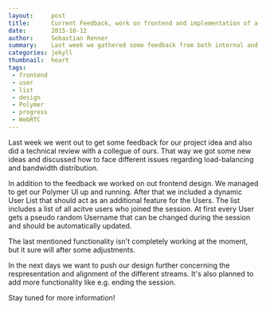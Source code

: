 ```yaml
---
layout:     post
title:      Current Feedback, work on frontend and implementation of a Userlist.
date:       2015-10-12
author:     Sebastian Renner
summary:    Last week we gathered some feedback from both internal and external ressources and also worked on our frontend.
categories: jekyll
thumbnail:  heart
tags:
 - frontend
 - user
 - list
 - design
 - Polymer
 - progress
 - WebRTC
---
```


Last week we went out to get some feedback for our project idea and also did a technical review with a collegue of ours.
That way we got some new ideas and discussed how to face different issues regarding load-balancing and bandwidth distribution.

In addition to the feedback we worked on out frontend design. We managed to get our Polymer UI up and running.
After that we included a dynamic User List that should act as an additional feature for the Users. The list includes a list of all acitve users who joined the session.
At first every User gets a pseudo random Username that can be changed during the session and should be automatically updated.

The last mentioned functionality isn't completely working at the moment, but it sure will after some adjustments.

In the next days we want to push our design further concerning the respresentation and alignment of the different streams.
It's also planned to add more functionality like e.g. ending the session.

Stay tuned for more information!


